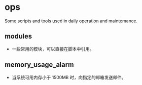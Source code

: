 # ops

Some scripts and tools used in daily operation and maintemance.

## modules

- 一些常用的模块，可以直接在脚本中引用。

## memory_usage_alarm

- 当系统可用内存小于 1500MB 时，向指定的邮箱发送邮件。
